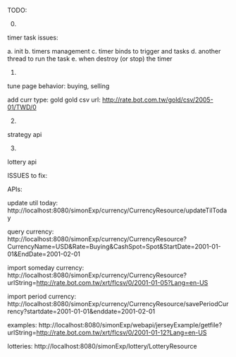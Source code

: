 TODO:

0.
timer task issues:

a. init 
b. timers management
c. timer binds to trigger and tasks
d. another thread to run the task
e. when destroy (or stop) the timer

1.
tune page behavior: 
	buying, selling

add curr type: gold
gold csv url: http://rate.bot.com.tw/gold/csv/2005-01/TWD/0


2.
strategy api

3.
lottery api


ISSUES to fix:


APIs:


update util today:
http://localhost:8080/simonExp/currency/CurrencyResource/updateTilToday

query currency:
http://localhost:8080/simonExp/currency/CurrencyResource?CurrencyName=USD&Rate=Buying&CashSpot=Spot&StartDate=2001-01-01&EndDate=2001-02-01

import someday currency:
http://localhost:8080/simonExp/currency/CurrencyResource?urlString=http://rate.bot.com.tw/xrt/flcsv/0/2001-01-05?Lang=en-US

import period currency:
http://localhost:8080/simonExp/currency/CurrencyResource/savePeriodCurrency?startdate=2001-01-01&enddate=2001-02-01

examples:
http://localhost:8080/simonExp/webapi/jerseyExample/getfile?urlString=http://rate.bot.com.tw/xrt/flcsv/0/2001-01-12?Lang=en-US

lotteries:
http://localhost:8080/simonExp/lottery/LotteryResource
